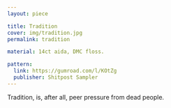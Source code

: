 ```yaml
---
layout: piece

title: Tradition
cover: img/tradition.jpg
permalink: tradition

material: 14ct aida, DMC floss. 

pattern: 
  link: https://gumroad.com/l/KOtZg
  publisher: Shitpost Sampler
---
```


Tradition, is, after all, peer pressure from dead people. 